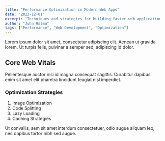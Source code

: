 ```yaml
---
title: "Performance Optimization in Modern Web Apps"
date: "2023-12-01"
excerpt: "Techniques and strategies for building faster web applications"
author: "Juha Halmu"
tags: ["Performance", "Web Development", "Optimization"]
---
```


Lorem ipsum dolor sit amet, consectetur adipiscing elit. Aenean ut gravida lorem. Ut turpis felis, pulvinar a semper sed, adipiscing id dolor.

## Core Web Vitals

Pellentesque auctor nisi id magna consequat sagittis. Curabitur dapibus enim sit amet elit pharetra tincidunt feugiat nisl imperdiet.

### Optimization Strategies

1. Image Optimization
2. Code Splitting
3. Lazy Loading
4. Caching Strategies

Ut convallis, sem sit amet interdum consectetuer, odio augue aliquam leo, nec dapibus tortor nibh sed augue.
